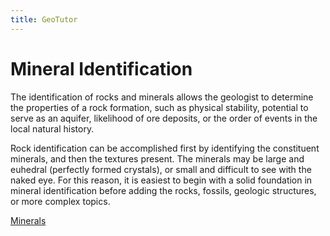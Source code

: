 ```yaml
---
title: GeoTutor
---
```


# Mineral Identification

The identification of rocks and minerals allows the geologist to determine the properties of a rock formation, such as physical stability, potential to serve as an aquifer, likelihood of ore deposits, or the order of events in the local natural history.

Rock identification can be accomplished first by identifying the constituent minerals, and then the textures present. The minerals may be large and euhedral (perfectly formed crystals), or small and difficult to see with the naked eye. For this reason, it is easiest to begin with a solid foundation in mineral identification before adding the rocks, fossils, geologic structures, or more complex topics.

[Minerals](/geotutorials/minerals)